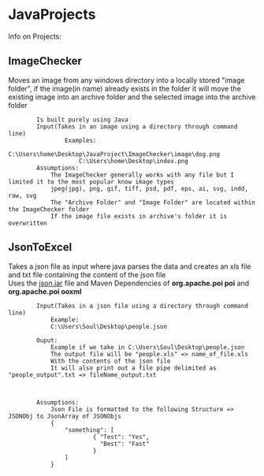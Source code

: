 # JavaProjects  

Info on Projects:
## ImageChecker
Moves an image from any windows directory into a locally stored "image folder", if the image(in name) already exists in the folder it will move the existing image into an archive folder and the selected image into the archive folder

			Is built purely using Java  
			Input(Takes in an image using a directory through command line)  
					Examples: 
						C:\Users\home\Desktop\JavaProject\ImageChecker\image\dog.png
						C:\Users\home\Desktop\index.png
			Assumptions:
				The ImageChecker generally works with any file but I limited it to the most popular know image types  
				jpeg(jpg), png, gif, tiff, psd, pdf, eps, ai, svg, indd, raw, svg  
				The "Archive Folder" and "Image Folder" are located within the ImageChecker folder  
				If the image file exists in archive's folder it is overwritten  

								
## JsonToExcel  
Takes a json file as input where java parses the data and creates an xls file and txt file containing the content of the json file  
Uses the [json.jar](https://repo1.maven.org/maven2/org/json/json/20200518/json-20200518.jar/) file and Maven Dependencies of **org.apache.poi poi** and **org.apache.poi ooxml**


			Input(Takes in a json file using a directory through command line)
				Example: 
				C:\Users\Soul\Desktop\people.json

			Ouput:
				Example if we take in C:\Users\Soul\Desktop\people.json
				The output file will be "people.xls" => name_of_file.xls
				With the contents of the json file
				It will also print out a file pipe delimited as "people_output".txt => fileName_output.txt


			
			Assumptions:
				Json File is formatted to the following Structure => JSONObj to JsonArray of JSONObjs
				{
					"something": [	
							{ "Test": "Yes",
							  "Best": "Fast"
							}
					]
				}
			

				
